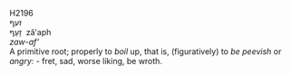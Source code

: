 <body>
  <p>H2196<br>  זעף  <br> זָעַף  ‎  zâ‛aph  <br><i>zaw-af‘ </i><br>A primitive root; properly to <i>boil</i> up, that is, (figuratively) to <i>be</i> <i>peevish</i> or <i>angry: - </i>fret, sad, worse liking, be wroth.<br></p>
 </body>